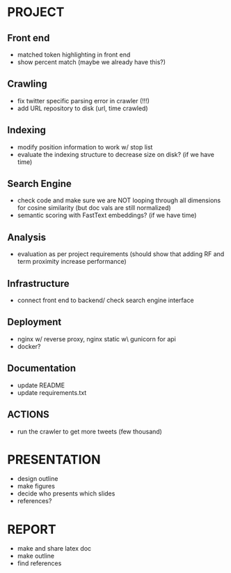 # PROJECT
## Front end
* matched token highlighting in front end
* show percent match (maybe we already have this?)

## Crawling
* fix twitter specific parsing error in crawler (!!!)
* add URL repository to disk (url, time crawled)

## Indexing
* modify position information to work w/ stop list
* evaluate the indexing structure to decrease size on disk? (if we have time)

## Search Engine
* check code and make sure we are NOT looping through all dimensions for cosine similarity (but doc vals are still normalized)
* semantic scoring with FastText embeddings? (if we have time)

## Analysis
* evaluation as per project requirements (should show that adding RF and term proximity increase performance)

## Infrastructure
* connect front end to backend/ check search engine interface

## Deployment
* nginx w/ reverse proxy, nginx static w\ gunicorn for api
* docker?

## Documentation
* update README
* update requirements.txt

## ACTIONS
* run the crawler to get more tweets (few thousand)

# PRESENTATION
* design outline
* make figures
* decide who presents which slides
* references?

# REPORT
* make and share latex doc
* make outline
* find references
